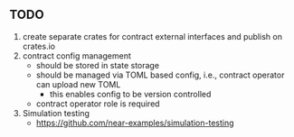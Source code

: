 ## TODO
1. create separate crates for contract external interfaces and publish on crates.io
2. contract config management
   - should be stored in state storage
   - should be managed via TOML based config, i.e., contract operator can upload new TOML
     - this enables config to be version controlled
   - contract operator role is required
3. Simulation testing
   - https://github.com/near-examples/simulation-testing